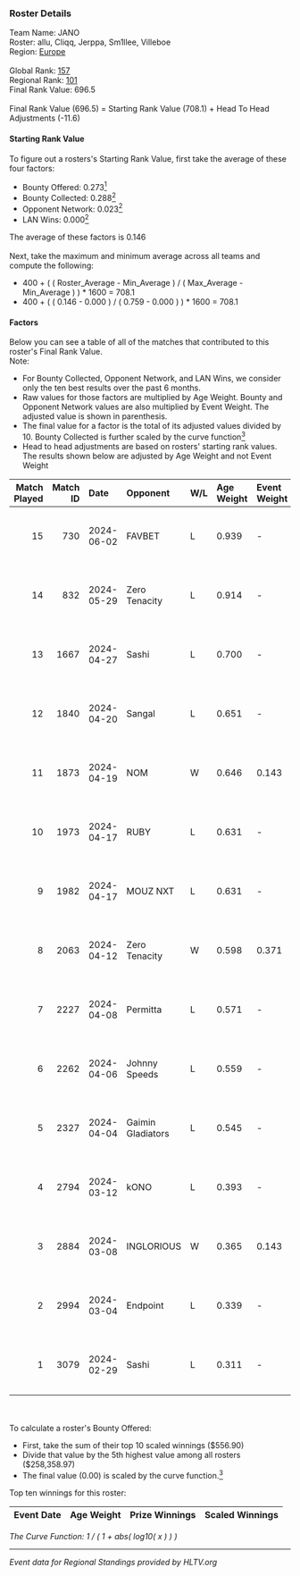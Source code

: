 ### Roster Details<br />
Team Name: JANO<br />
Roster: allu, Cliqq, Jerppa, Sm1llee, Villeboe<br />
Region: [Europe]( ../standings_europe.md)<br />
<br />
Global Rank: [157](../standings_global.md)<br />
Regional Rank: [101]( ../standings_europe.md)<br />
Final Rank Value:  696.5<br />
<br />
Final Rank Value (696.5) = Starting Rank Value (708.1) + Head To Head Adjustments (-11.6)<br />

#### Starting Rank Value<br />
To figure out a rosters's Starting Rank Value, first take the average of these four factors:<br />
- Bounty Offered: 0.273[<sup>1</sup>](#table2)
- Bounty Collected: 0.288[<sup>2</sup>](#table1)
- Opponent Network: 0.023[<sup>2</sup>](#table1)
- LAN Wins: 0.000[<sup>2</sup>](#table1)

The average of these factors is 0.146<br />
<br />
Next, take the maximum and minimum average across all teams and compute the following:<br />
- 400 + ( ( Roster_Average - Min_Average ) / ( Max_Average - Min_Average ) ) * 1600 = 708.1
- 400 + ( ( 0.146 - 0.000 ) / ( 0.759 - 0.000 ) ) * 1600 = 708.1


#### Factors<br />
Below you can see a table of all of the matches that contributed to this roster's Final Rank Value.<br />
Note:<br />

- For Bounty Collected, Opponent Network, and LAN Wins, we consider only the ten best results over the past 6 months.
- Raw values for those factors are multiplied by Age Weight. Bounty and Opponent Network values are also multiplied by Event Weight. The adjusted value is shown in parenthesis.
- The final value for a factor is the total of its adjusted values divided by 10. Bounty Collected is further scaled by the curve function[<sup>3</sup>](#curveFunction)
- Head to head adjustments are based on rosters' starting rank values. The results shown below are adjusted by Age Weight and not Event Weight
<span id="table1"></span><br />


| Match Played | Match ID | Date       | Opponent          | W/L | Age Weight | Event Weight | Bounty Collected | Opponent Network | LAN Wins  | H2H Adj. | Roster                                 |
| -: | -: | :- | :- | :- | :- | :- | :- | :- | :- | -: | :- |
|           15 |      730 | 2024-06-02 | FAVBET            | L   | 0.939      | -            | -                | -                | -         |    -9.76 | allu, Cliqq, Jerppa, Sm1llee, Villeboe |
|           14 |      832 | 2024-05-29 | Zero Tenacity     | L   | 0.914      | -            | -                | -                | -         |    -2.34 | allu, Cliqq, Jerppa, Sm1llee, Villeboe |
|           13 |     1667 | 2024-04-27 | Sashi             | L   | 0.700      | -            | -                | -                | -         |    -1.23 | allu, doto, Jerppa, juho, Sm1llee      |
|           12 |     1840 | 2024-04-20 | Sangal            | L   | 0.651      | -            | -                | -                | -         |    -1.69 | allu, doto, Jerppa, juho, Sm1llee      |
|           11 |     1873 | 2024-04-19 | NOM               | W   | 0.646      | 0.143        | 0.000 (0.000)    | 0.108 (0.010)    | 0 (0.000) |     6.07 | allu, doto, Jerppa, juho, Sm1llee      |
|           10 |     1973 | 2024-04-17 | RUBY              | L   | 0.631      | -            | -                | -                | -         |    -3.43 | allu, doto, Jerppa, juho, Sm1llee      |
|            9 |     1982 | 2024-04-17 | MOUZ NXT          | L   | 0.631      | -            | -                | -                | -         |    -2.05 | allu, doto, Jerppa, juho, Sm1llee      |
|            8 |     2063 | 2024-04-12 | Zero Tenacity     | W   | 0.598      | 0.371        | 0.153 (0.034)    | 1.000 (0.221)    | 0 (0.000) |    16.58 | allu, doto, Jerppa, juho, Sm1llee      |
|            7 |     2227 | 2024-04-08 | Permitta          | L   | 0.571      | -            | -                | -                | -         |    -3.14 | allu, doto, Jerppa, juho, Sm1llee      |
|            6 |     2262 | 2024-04-06 | Johnny Speeds     | L   | 0.559      | -            | -                | -                | -         |    -0.38 | allu, doto, Jerppa, juho, Sm1llee      |
|            5 |     2327 | 2024-04-04 | Gaimin Gladiators | L   | 0.545      | -            | -                | -                | -         |    -1.05 | allu, doto, Jerppa, juho, Sm1llee      |
|            4 |     2794 | 2024-03-12 | kONO              | L   | 0.393      | -            | -                | -                | -         |    -3.80 | allu, doto, Jelo, Jerppa, Sm1llee      |
|            3 |     2884 | 2024-03-08 | INGLORIOUS        | W   | 0.365      | 0.143        | 0.000 (0.000)    | 0.029 (0.002)    | 0 (0.000) |     3.69 | allu, doto, Jelo, Jerppa, Sm1llee      |
|            2 |     2994 | 2024-03-04 | Endpoint          | L   | 0.339      | -            | -                | -                | -         |    -8.23 | allu, doto, Jelo, Jerppa, Sm1llee      |
|            1 |     3079 | 2024-02-29 | Sashi             | L   | 0.311      | -            | -                | -                | -         |    -0.83 | allu, doto, Jelo, Jerppa, Sm1llee      |

<br />
<span id="table2"></span><br />
To calculate a roster's Bounty Offered:<br />

- First, take the sum of their top 10 scaled winnings ($556.90)
- Divide that value by the 5th highest value among all rosters ($258,358.97)
- The final value (0.00) is scaled by the curve function.[<sup>3</sup>](#curveFunction)

Top ten winnings for this roster:<br />

| Event Date | Age Weight | Prize Winnings | Scaled Winnings |
| :- | -: | :- | :- |


<span id="curveFunction"></span>_The Curve Function: 1 / ( 1 + abs( log10( x ) ) )_<br />

---
_Event data for Regional Standings provided by HLTV.org_<br />
